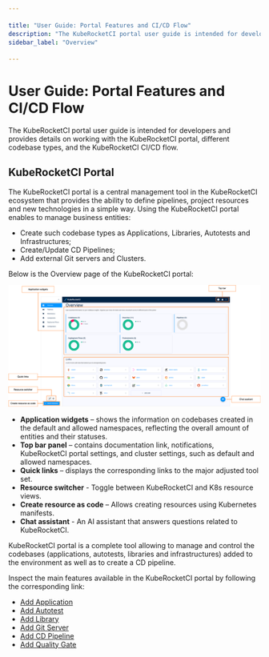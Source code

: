 ```yaml
---

title: "User Guide: Portal Features and CI/CD Flow"
description: "The KubeRocketCI portal user guide is intended for developers and provides details on working with the KubeRocketCI portal, different codebase types, and the KubeRocketCI CI/CD flow."
sidebar_label: "Overview"

---
```

<!-- markdownlint-disable MD025 -->

# User Guide: Portal Features and CI/CD Flow

<head>
  <link rel="canonical" href="https://docs.kuberocketci.io/docs/user-guide/" />
</head>

The KubeRocketCI portal user guide is intended for developers and provides details on working with the KubeRocketCI portal, different codebase types, and the KubeRocketCI CI/CD flow.

## KubeRocketCI Portal

The KubeRocketCI portal is a central management tool in the KubeRocketCI ecosystem that provides the ability to define pipelines, project resources and new technologies in a simple way. Using the KubeRocketCI portal enables to manage business entities:

* Create such codebase types as Applications, Libraries, Autotests and Infrastructures;
* Create/Update CD Pipelines;
* Add external Git servers and Clusters.

Below is the Overview page of the KubeRocketCI portal:

![Overview page](../assets/user-guide/kuberocketci-portal-overview-page.png "Overview page")

* **Application widgets** – shows the information on codebases created in the default and allowed namespaces, reflecting the overall amount of entities and their statuses.
* **Top bar panel** – contains documentation link, notifications, KubeRocketCI portal settings, and cluster settings, such as default and allowed namespaces.
* **Quick links** – displays the corresponding links to the major adjusted tool set.
* **Resource switcher** - Toggle between KubeRocketCI and K8s resource views.
* **Create resource as code** – Allows creating resources using Kubernetes manifests.
* **Chat assistant** - An AI assistant that answers questions related to KubeRocketCI.

KubeRocketCI portal is a complete tool allowing to manage and control the codebases (applications, autotests, libraries and infrastructures) added to the environment as well as to create a CD pipeline.

Inspect the main features available in the KubeRocketCI portal by following the corresponding link:

* [Add Application](add-application.md)
* [Add Autotest](add-autotest.md)
* [Add Library](add-library.md)
* [Add Git Server](add-git-server.md)
* [Add CD Pipeline](add-cd-pipeline.md)
* [Add Quality Gate](add-quality-gate.md)
